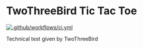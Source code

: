 # TwoThreeBird Tic Tac Toe

[![.github/workflows/ci.yml](https://github.com/VernonGrant/ttb-tic-tac-toe/actions/workflows/ci.yml/badge.svg)](https://github.com/VernonGrant/ttb-tic-tac-toe/actions/workflows/ci.yml)

Technical test given by TwoThreeBird
